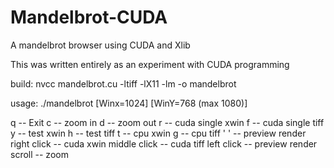 # Mandelbrot-CUDA
A mandelbrot browser using CUDA and Xlib

This was written entirely as an experiment with CUDA programming

build: nvcc mandelbrot.cu -ltiff -lX11 -lm -o mandelbrot

usage:
./mandelbrot [Winx=1024] [WinY=768 (max 1080)] 

q -- Exit
c -- zoom in
d -- zoom out
r -- cuda single xwin
f -- cuda single tiff
y -- test xwin
h -- test tiff
t -- cpu xwin
g -- cpu tiff
' ' -- preview render
right click -- cuda xwin
middle click -- cuda tiff
left click -- preview render
scroll -- zoom
